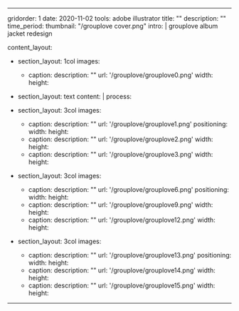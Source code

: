 ---

gridorder: 1
date: 2020-11-02
tools: adobe illustrator
title: ""
description: ""
time_period:
thumbnail: "/grouplove cover.png"
intro: |
 grouplove album jacket redesign

content_layout:
  
  - section_layout: 1col
    images:
      - caption:
        description: ""
        url: '/grouplove/grouplove0.png'
        width:
        height:

  - section_layout: text
    content: |
      process:

  - section_layout: 3col
    images:
      - caption:
        description: ""
        url: '/grouplove/grouplove1.png'
        positioning: 
        width:
        height:
      - caption:
        description: ""
        url: '/grouplove/grouplove2.png'
        width:
        height:
      - caption:
        description: ""
        url: '/grouplove/grouplove3.png'
        width:
        height:
 
  - section_layout: 3col
    images:
      - caption:
        description: ""
        url: '/grouplove/grouplove6.png'
        positioning: 
        width:
        height:
      - caption:
        description: ""
        url: '/grouplove/grouplove9.png'
        width:
        height:
      - caption:
        description: ""
        url: '/grouplove/grouplove12.png'
        width:
        height:

  - section_layout: 3col
    images:
      - caption:
        description: ""
        url: '/grouplove/grouplove13.png'
        positioning: 
        width:
        height:
      - caption:
        description: ""
        url: '/grouplove/grouplove14.png'
        width:
        height:
      - caption:
        description: ""
        url: '/grouplove/grouplove15.png'
        width:
        height:
---